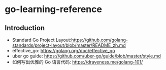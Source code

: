 # go-learning-reference

## Introduction

- Standard Go Project Layout:https://github.com/golang-standards/project-layout/blob/master/README_zh.md
- effective_go: https://golang.org/doc/effective_go
- uber go guide: https://github.com/uber-go/guide/blob/master/style.md
- 如何写出优雅的 Go 语言代码: https://draveness.me/golang-101/
